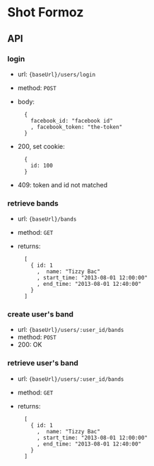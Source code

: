 Shot Formoz
================

## API

### login
- url: `{baseUrl}/users/login`
- method: `POST`
- body: 

        {
          facebook_id: "facebook id"
          , facebook_token: "the-token"
        }

- 200, set cookie: 

        {
          id: 100
        }

- 409: token and id not matched

### retrieve bands
- url: `{baseUrl}/bands`
- method: `GET`
- returns:

        [
          { id: 1
            ,  name: "Tizzy Bac"
            , start_time: "2013-08-01 12:00:00"
            , end_time: "2013-08-01 12:40:00" 
          }
        ]


### create user's band 
- url: `{baseUrl}/users/:user_id/bands`
- method: `POST`
- 200: OK

### retrieve user's band
- url: `{baseUrl}/users/:user_id/bands`
- method: `GET`
- returns:

        [
          { id: 1
            ,  name: "Tizzy Bac"
            , start_time: "2013-08-01 12:00:00"
            , end_time: "2013-08-01 12:40:00" 
          }
        ]

